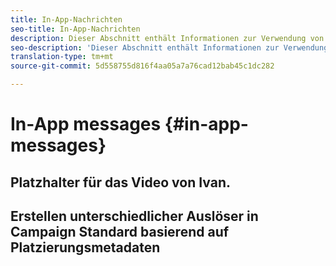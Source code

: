 ```yaml
---
title: In-App-Nachrichten
seo-title: In-App-Nachrichten
description: Dieser Abschnitt enthält Informationen zur Verwendung von Orten mit In-App-Nachrichten in Campaign Standard.
seo-description: 'Dieser Abschnitt enthält Informationen zur Verwendung von Orten mit In-App-Nachrichten in Campaign Standard. '
translation-type: tm+mt
source-git-commit: 5d558755d816f4aa05a7a76cad12bab45c1dc282

---
```



# In-App messages {#in-app-messages}

## Platzhalter für das Video von Ivan.


## Erstellen unterschiedlicher Auslöser in Campaign Standard basierend auf Platzierungsmetadaten
